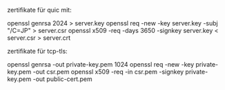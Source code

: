 zertifikate für quic mit: 

openssl genrsa 2024 > server.key
openssl req -new -key server.key -subj "/C=JP" > server.csr
openssl x509 -req -days 3650 -signkey server.key < server.csr > server.crt


zertifikate für tcp-tls:

openssl genrsa -out private-key.pem 1024
openssl req -new -key private-key.pem -out csr.pem
openssl x509 -req -in csr.pem -signkey private-key.pem -out public-cert.pem